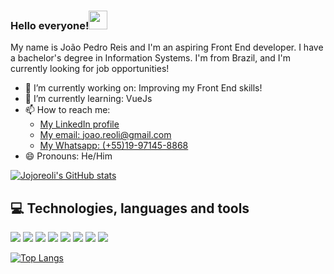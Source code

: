 ### Hello everyone!<img src="https://raw.githubusercontent.com/MartinHeinz/MartinHeinz/master/wave.gif" width="30px">

My name is João Pedro Reis and I'm an aspiring Front End developer. I have a bachelor's degree in Information Systems. I'm from Brazil, and I'm currently looking for job opportunities!

- 🔭 I’m currently working on: Improving my Front End skills!
- 🌱 I’m currently learning: VueJs
- 📫 How to reach me: 
  - [My LinkedIn profile](https://www.linkedin.com/in/joaoreoli/)
  - [My email: joao.reoli@gmail.com](mailto:joao.reoli@gmail.com) 
  - [My Whatsapp: (+55)19-97145-8868](tel:5519971458868)
- 😄 Pronouns: He/Him

[![Jojoreoli's GitHub stats](https://github-readme-stats.vercel.app/api?username=Jojoreoli&hide=prs,issues&count_private=true&show_icons=true&theme=vue)](https://github.com/anuraghazra/github-readme-stats) 

## 💻 Technologies, languages and tools

![](https://img.shields.io/badge/Language-Javascript-informational?style=flat&logo=Javascript&logoColor=white&color=2bbc8a) 
![](https://img.shields.io/badge/Language-CSS-informational?style=flat&logo=CSS3&logoColor=white&color=2bbc8a)
![](https://img.shields.io/badge/Language-HTML-informational?style=flat&logo=HTML5&logoColor=white&color=2bbc8a)
![](https://img.shields.io/badge/Language-CSharp-informational?style=flat&logo=C-Sharp&logoColor=white&color=2bbc8a)
![](https://img.shields.io/badge/Framework-Vue-informational?style=flat&logo=Vue.js&logoColor=white&color=2bbc8a)
![](https://img.shields.io/badge/DBMS-MySQL-informational?style=flat&logo=MySQL&logoColor=white&color=2bbc8a)
![](https://img.shields.io/badge/Tool-Sass-informational?style=flat&logo=Sass&logoColor=white&color=2bbc8a)
![](https://img.shields.io/badge/Tool-Atom-informational?style=flat&logo=Atom&logoColor=white&color=2bbc8a)

[![Top Langs](https://github-readme-stats.vercel.app/api/top-langs/?username=Jojoreoli&hide=C%23&layout=compact&theme=vue)](https://github.com/anuraghazra/github-readme-stats)
